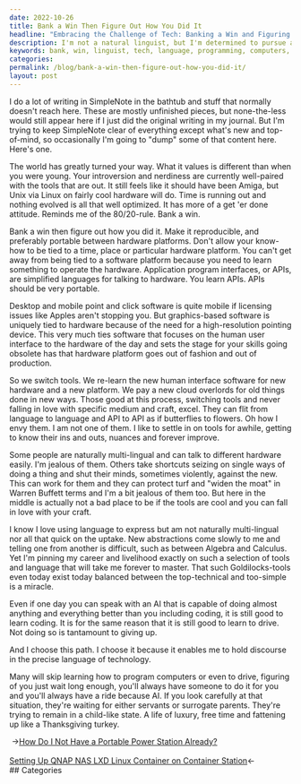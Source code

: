 ```yaml
---
date: 2022-10-26
title: Bank a Win Then Figure Out How You Did It
headline: "Embracing the Challenge of Tech: Banking a Win and Figuring It Out!"
description: I'm not a natural linguist, but I'm determined to pursue a career in tech because of its precise language. Instead of relying on others to do the work for me, I'm investing my free time to become more comfortable with the language of technology. I'm banking a win and embracing the challenge, just like a Thanksgiving turkey!
keywords: bank, win, linguist, tech, language, programming, computers, drive, servants, surrogate parents, indulging, Thanksgiving, turkey
categories: 
permalink: /blog/bank-a-win-then-figure-out-how-you-did-it/
layout: post
---
```



I do a lot of writing in SimpleNote in the bathtub and stuff that normally
doesn't reach here. These are mostly unfinished pieces, but none-the-less would
still appear here if I just did the original writing in my journal. But I'm
trying to keep SimpleNote clear of everything except what's new and
top-of-mind, so occasionally I'm going to "dump" some of that content here.
Here's one.

The world has greatly turned your way. What it values is different than when
you were young. Your introversion and nerdiness are currently well-paired with
the tools that are out. It still feels like it should have been Amiga, but Unix
via Linux on fairly cool hardware will do. Time is running out and nothing
evolved is all that well optimized. It has more of a get 'er done attitude.
Reminds me of the 80/20-rule. Bank a win.

Bank a win then figure out how you did it. Make it reproducible, and preferably
portable between hardware platforms. Don't allow your know-how to be tied to a
time, place or particular hardware platform. You can't get away from being tied
to a software platform because you need to learn something to operate the
hardware. Application program interfaces, or APIs, are simplified languages for
talking to hardware. You learn APIs. APIs should be very portable.

Desktop and mobile point and click software is quite mobile if licensing issues
like Apples aren't stopping you. But graphics-based software is uniquely tied
to hardware because of the need for a high-resolution pointing device. This
very much ties software that focuses on the human user interface to the
hardware of the day and sets the stage for your skills going obsolete has that
hardware platform goes out of fashion and out of production.

So we switch tools. We re-learn the new human interface software for new
hardware and a new platform. We pay a new cloud overlords for old things done
in new ways. Those good at this process, switching tools and never falling in
love with specific medium and craft, excel. They can flit from language to
language and API to API as if butterflies to flowers. Oh how I envy them. I am
not one of them. I like to settle in on tools for awhile, getting to know their
ins and outs, nuances and forever improve.

Some people are naturally multi-lingual and can talk to different hardware
easily. I'm jealous of them. Others take shortcuts seizing on single ways of
doing a thing and shut their minds, sometimes violently, against the new. This
can work for them and they can protect turf and "widen the moat" in Warren
Buffett terms and I'm a bit jealous of them too. But here in the middle is
actually not a bad place to be if the tools are cool and you can fall in love
with your craft.

I know I love using language to express but am not naturally multi-lingual nor
all that quick on the uptake. New abstractions come slowly to me and telling
one from another is difficult, such as between Algebra and Calculus. Yet I'm
pinning my career and livelihood exactly on such a selection of tools and
language that will take me forever to master. That such Goldilocks-tools even
today exist today balanced between the top-technical and too-simple is a
miracle.

Even if one day you can speak with an AI that is capable of doing almost
anything and everything better than you including coding, it is still good to
learn coding. It is for the same reason that it is still good to learn to
drive. Not doing so is tantamount to giving up.

And I choose this path. I choose it because it enables me to hold discourse in
the precise language of technology.

Many will skip learning how to program computers or even to drive, figuring of
you just wait long enough, you'll always have someone to do it for you and
you'll always have a ride because AI. If you look carefully at that situation,
they're waiting for either servants or surrogate parents. They're trying to
remain in a child-like state. A life of luxury, free time and fattening up like
a Thanksgiving turkey.


<div class="post-nav"><div class="post-nav-prev"><span class="arrow">&nbsp;&rarr;</span><a href="/blog/how-do-i-not-have-a-portable-power-station-already/">How Do I Not Have a Portable Power Station Already?</a></div> &nbsp; <div class="post-nav-next"><a href="/blog/setting-up-qnap-nas-lxd-linux-container-on-container-station/">Setting Up QNAP NAS LXD Linux Container on Container Station</a><span class="arrow">&larr;&nbsp;</span></div></div>
## Categories

<ul></ul>